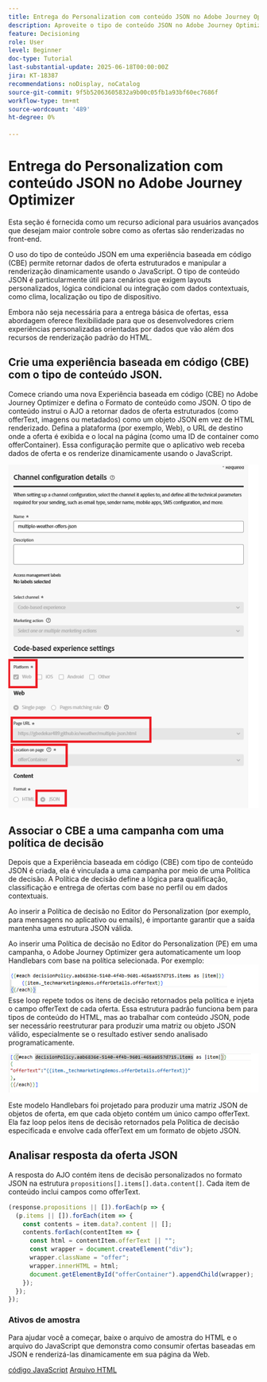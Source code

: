 ```yaml
---
title: Entrega do Personalization com conteúdo JSON no Adobe Journey Optimizer
description: Aproveite o tipo de conteúdo JSON no Adobe Journey Optimizer (AJO) para criar experiências de personalização flexíveis e orientadas por dados.
feature: Decisioning
role: User
level: Beginner
doc-type: Tutorial
last-substantial-update: 2025-06-18T00:00:00Z
jira: KT-18387
recommendations: noDisplay, noCatalog
source-git-commit: 9f5b52063605832a9b00c05fb1a93bf60ec7686f
workflow-type: tm+mt
source-wordcount: '489'
ht-degree: 0%

---
```


# Entrega do Personalization com conteúdo JSON no Adobe Journey Optimizer

Esta seção é fornecida como um recurso adicional para usuários avançados que desejam maior controle sobre como as ofertas são renderizadas no front-end.

O uso do tipo de conteúdo JSON em uma experiência baseada em código (CBE) permite retornar dados de oferta estruturados e manipular a renderização dinamicamente usando o JavaScript. O tipo de conteúdo JSON é particularmente útil para cenários que exigem layouts personalizados, lógica condicional ou integração com dados contextuais, como clima, localização ou tipo de dispositivo.

Embora não seja necessária para a entrega básica de ofertas, essa abordagem oferece flexibilidade para que os desenvolvedores criem experiências personalizadas orientadas por dados que vão além dos recursos de renderização padrão do HTML.

## Crie uma experiência baseada em código (CBE) com o tipo de conteúdo JSON.

Comece criando uma nova Experiência baseada em código (CBE) no Adobe Journey Optimizer e defina o Formato de conteúdo como JSON. O tipo de conteúdo instrui o AJO a retornar dados de oferta estruturados (como offerText, imagens ou metadados) como um objeto JSON em vez de HTML renderizado. Defina a plataforma (por exemplo, Web), o URL de destino onde a oferta é exibida e o local na página (como uma ID de container como offerContainer). Essa configuração permite que o aplicativo web receba dados de oferta e os renderize dinamicamente usando o JavaScript.

![json-content-type](assets/cbe-json-content.png)

## Associar o CBE a uma campanha com uma política de decisão

Depois que a Experiência baseada em código (CBE) com tipo de conteúdo JSON é criada, ela é vinculada a uma campanha por meio de uma Política de decisão. A Política de decisão define a lógica para qualificação, classificação e entrega de ofertas com base no perfil ou em dados contextuais.

Ao inserir a Política de decisão no Editor do Personalization (por exemplo, para mensagens no aplicativo ou emails), é importante garantir que a saída mantenha uma estrutura JSON válida.

Ao inserir uma Política de decisão no Editor do Personalization (PE) em uma campanha, o Adobe Journey Optimizer gera automaticamente um loop Handlebars com base na política selecionada. Por exemplo:
![código-padrão](assets/handlebar-code-default.png)
Esse loop repete todos os itens de decisão retornados pela política e injeta o campo offerText de cada oferta. Essa estrutura padrão funciona bem para tipos de conteúdo do HTML, mas ao trabalhar com conteúdo JSON, pode ser necessário reestruturar para produzir uma matriz ou objeto JSON válido, especialmente se o resultado estiver sendo analisado programaticamente.

![código reestruturado](assets/restructured-code.png)

Este modelo Handlebars foi projetado para produzir uma matriz JSON de objetos de oferta, em que cada objeto contém um único campo offerText. Ela faz loop pelos itens de decisão retornados pela Política de decisão especificada e envolve cada offerText em um formato de objeto JSON.

## Analisar resposta da oferta JSON

A resposta do AJO contém itens de decisão personalizados no formato JSON na estrutura `propositions[].items[].data.content[]`. Cada item de conteúdo inclui campos como offerText.

```javascript
(response.propositions || []).forEach(p => {
  (p.items || []).forEach(item => {
    const contents = item.data?.content || [];
    contents.forEach(contentItem => {
      const html = contentItem.offerText || "";
      const wrapper = document.createElement("div");
      wrapper.className = "offer";
      wrapper.innerHTML = html;
      document.getElementById("offerContainer").appendChild(wrapper);
    });
  });
});
```

### Ativos de amostra

Para ajudar você a começar, baixe o arquivo de amostra do HTML e o arquivo do JavaScript que demonstra como consumir ofertas baseadas em JSON e renderizá-las dinamicamente em sua página da Web.

[código JavaScript](assets/weather-related-offers-script-multiple-json.js)
[Arquivo HTML](assets/multiple-json.html)